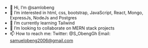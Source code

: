 - 👋 Hi, I’m @samlobeng
- 👀 I’m interested in html, css, bootstrap, JavaScript, React, Mongo, ExpressJs, NodeJs and Postgres
- 🌱 I’m currently learning Tailwind
- 💞️ I’m looking to collaborate on MERN stack projects
- 📫 How to reach me: Twitter: @S_ObengGh Email: samuelobeng2006@gmail.com

<!---
samlobeng/samlobeng is a ✨ special ✨ repository because its `README.md` (this file) appears on your GitHub profile.
You can click the Preview link to take a look at your changes.
--->
